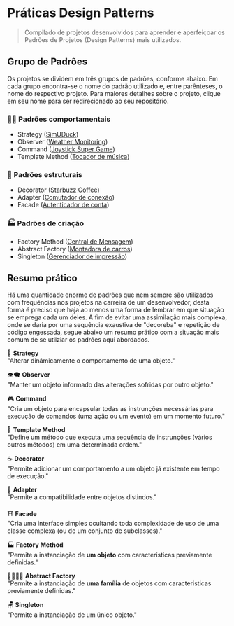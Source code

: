 # Práticas Design Patterns

> Compilado de projetos desenvolvidos para aprender e aperfeiçoar os Padrões de Projetos (Design Patterns) mais utilizados.

## Grupo de Padrões

Os projetos se dividem em três grupos de padrões, conforme abaixo. Em cada grupo encontra-se o nome do padrão utilizado e, entre parênteses, o nome do respectivo projeto. Para maiores detalhes sobre o projeto, clique em seu nome para ser redirecionado ao seu repositório.

### 👨‍✈️ Padrões comportamentais

* Strategy ([SimUDuck](https://github.com/Gwolner/simuduck-gof-strategy))
* Observer ([Weather Monitoring](https://github.com/Gwolner/weather-monitoring-gof-observer))
* Command ([Joystick Super Game](https://github.com/Gwolner/joystick-gof-command))
* Template Method ([Tocador de música](https://github.com/Gwolner/tocador-gof-template-method))

### 🧱 Padrões estruturais

* Decorator ([Starbuzz Coffee](https://github.com/Gwolner/starbuzz-coffee-gof-decorator))
* Adapter ([Comutador de conexão](https://github.com/Gwolner/conexao-gof-adapter))
* Facade ([Autenticador de conta](https://github.com/Gwolner/autenticador-gof-facade))

### 🏭 Padrões de criação

* Factory Method ([Central de Mensagem](https://github.com/Gwolner/mensagem-gof-factory-method))
* Abstract Factory ([Montadora de carros](https://github.com/Gwolner/montadora-gof-abstract-factory))
* Singleton ([Gerenciador de impressão](https://github.com/Gwolner/impressao-gof-singleton))

## Resumo prático

Há uma quantidade enorme de padrões que nem sempre são utilizados com frequências nos projetos na carreira de um desenvolvedor, desta forma é preciso que haja ao menos uma forma de lembrar em que situação se emprega cada um deles. A fim de evitar uma assimilação mais complexa, onde se daria por uma sequência exaustiva de "decoreba" e repetição de código engessada, segue abaixo um resumo prático com a situação mais comum de se utilziar os padrões aqui abordados.

🤖 <b>Strategy</b><br>
"Alterar dinâmicamente o comportamento de uma objeto."

👁‍🗨 <b>Observer</b><br>
"Manter um objeto informado das alterações sofridas por outro objeto."

🎮 <b>Command</b><br>
"Cria um objeto para encapsular todas as instrunções necessárias para execução de comandos (uma ação ou um evento) em um momento futuro."

📑 <b>Template Method</b><br>
"Define um método que executa uma sequência de instrunções (vários outros métodos) em uma determinada ordem."

☕ <b>Decorator</b><br>
"Permite adicionar um comportamento a um objeto já existente em tempo de execução."

🔌 <b>Adapter</b><br>
"Permite a compatibilidade entre objetos distindos."

⛩ <b>Facade</b><br>
"Cria uma interface simples ocultando toda complexidade de uso de uma classe complexa (ou de um conjunto de subclasses)."

🏭 <b>Factory Method</b><br>
"Permite a instanciação de <b>um objeto</b> com caracteristicas previamente definidas."

👨‍👩‍👧‍👦 <b>Abstract Factory</b><br>
"Permite a instanciação de <b>uma família</b> de objetos com caracteristicas previamente definidas."

🪑 <b>Singleton</b><br>
"Permite a instanciação de um único objeto."
